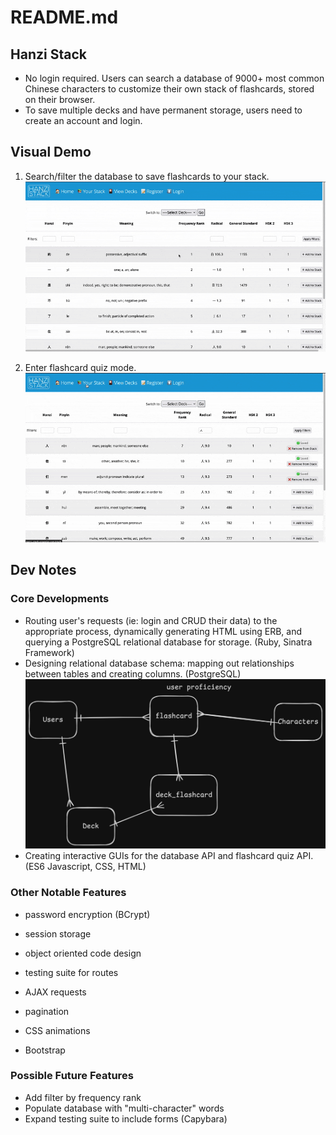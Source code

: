 # README.md #

## Hanzi Stack

-  No login required. Users can search a database of 9000+ most common Chinese characters to customize their own stack of flashcards, stored on their browser.
- To save multiple decks and have permanent storage, users need to create an account and login.

## Visual Demo

1. Search/filter the database to save flashcards to your stack.
![](/public/images/search-ezgif.com-optimize.gif)

2. Enter flashcard quiz mode.
![](/public/images/flashcard-ezgif.com-optimize.gif)

## Dev Notes

### Core Developments
- Routing user's requests (ie: login and CRUD their data) to the appropriate process, dynamically generating HTML using ERB, and querying a PostgreSQL relational database for storage. (Ruby, Sinatra Framework)
- Designing relational database schema: mapping out relationships between tables and creating columns. (PostgreSQL)
![](/public/images/erd_diagram.png)
- Creating interactive GUIs for the database API and flashcard quiz API. (ES6 Javascript, CSS, HTML)


### Other Notable Features
- password encryption (BCrypt)
- session storage
- object oriented code design
- testing suite for routes

- AJAX requests
- pagination
- CSS animations
- Bootstrap

### Possible Future Features
- Add filter by frequency rank
- Populate database with "multi-character" words
- Expand testing suite to include forms (Capybara)
